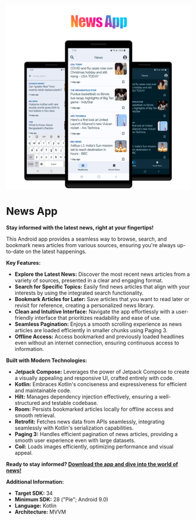 ![Screenshots](./Screenshot.png)
# **News App**

**Stay informed with the latest news, right at your fingertips!**

This Android app provides a seamless way to browse, search, and bookmark news articles from various sources, ensuring you're always up-to-date on the latest happenings.

**Key Features:**

- **Explore the Latest News:** Discover the most recent news articles from a variety of sources, presented in a clear and engaging format.
- **Search for Specific Topics:** Easily find news articles that align with your interests by using the integrated search functionality.
- **Bookmark Articles for Later:** Save articles that you want to read later or revisit for reference, creating a personalized news library.
- **Clean and Intuitive Interface:** Navigate the app effortlessly with a user-friendly interface that prioritizes readability and ease of use.
- **Seamless Pagination:** Enjoys a smooth scrolling experience as news articles are loaded efficiently in smaller chunks using Paging 3.
- **Offline Access:** Access bookmarked and previously loaded headlines even without an internet connection, ensuring continuous access to information.


**Built with Modern Technologies:**

- **Jetpack Compose:** Leverages the power of Jetpack Compose to create a visually appealing and responsive UI, crafted entirely with code.
- **Kotlin:** Embraces Kotlin's conciseness and expressiveness for efficient and maintainable code.
- **Hilt:** Manages dependency injection effectively, ensuring a well-structured and testable codebase.
- **Room:** Persists bookmarked articles locally for offline access and smooth retrieval.
- **Retrofit:** Fetches news data from APIs seamlessly, integrating seamlessly with Kotlin's serialization capabilities.
- **Paging 3:** Handles efficient pagination of news articles, providing a smooth user experience even with large datasets.
- **Coil:** Loads images efficiently, optimizing performance and visual appeal.


**Ready to stay informed? [Download the app and dive into the world of news!](./albin-news.apk)**

**Additional Information:**

- **Target SDK:** 34
- **Minimum SDK:** 28 ("Pie"; Android 9.0)
- **Language:** Kotlin
- **Architecture:** MVVM